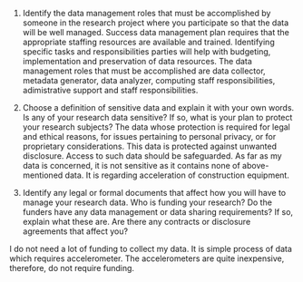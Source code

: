 
1.	Identify the data management roles that must be accomplished by someone in the research project where you participate so that the data will be well managed.
       Success data management plan requires that the appropriate staffing resources are available and trained. Identifying specific tasks and responsibilities parties will help with budgeting, implementation and preservation of data resources. The data management roles that must be accomplished are data collector, metadata generator, data analyzer, computing staff responsibilities, adimistrative support and staff responsibilities. 



2.	Choose a definition of sensitive data and explain it with your own words. Is any of your research data sensitive? If so, what is your plan to protect your research subjects?
The data whose protection is required for legal and ethical reasons, for issues pertaining to personal privacy, or for proprietary considerations. This data is protected against unwanted disclosure. Access to such data should be safeguarded. 
As far as my data is concerned, it is not sensitive as it contains none of above-mentioned data. It is regarding acceleration of construction equipment.
3.	 Identify any legal or formal documents that affect how you will have to manage your research data. Who is funding your research? Do the funders have any data management or data sharing requirements? If so, explain what these are. Are there any contracts or disclosure agreements that affect you? 

I do not need a lot of funding to collect my data. It is simple process of data which requires accelerometer. The accelerometers are quite inexpensive, therefore, do not require funding. 

